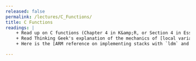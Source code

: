 ```yaml
---
released: false
permalink: /lectures/C_Functions/
title: C Functions 
readings: |
    + Read up on C functions (Chapter 4 in K&amp;R, or Section 4 in Essential C).
    + Read Thinking Geek's explanation of the mechanics of [local variables and stack frames](http://thinkingeek.com/2014/05/11/arm-assembler-raspberry-pi-chapter-18/).
    + Here is the [ARM reference on implementing stacks with `ldm` and `stm`](https://developer.arm.com/documentation/101754/0617/armasm-Legacy-Assembler-Reference/Writing-A32-T32-Instructions-in-armasm-Syntax-Assembly-Language/Stack-implementation-using-LDM-and-STM?lang=en) and this nice explanation of LDM <https://keleshev.com/ldm-my-favorite-arm-instruction/>

---
```



